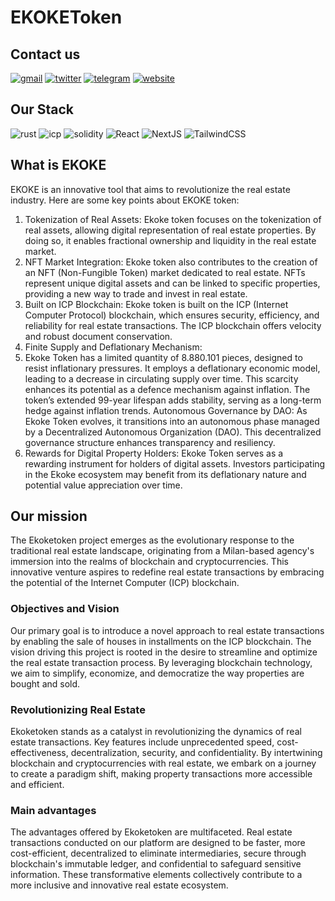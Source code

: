 # EKOKEToken

## Contact us

[![gmail](https://img.shields.io/badge/Gmail-D14836?style=for-the-badge&logo=gmail&logoColor=white)](mailto:ekokefly@gmail.com)
[![twitter](https://img.shields.io/badge/X.com-000000?style=for-the-badge&logo=x&logoColor=white)](https://twitter.com/ekokedao)
[![telegram](https://img.shields.io/badge/Telegram-2CA5E0?style=for-the-badge&logo=telegram&logoColor=white)](https://t.me/ekokeTOKENgroup)
[![website](https://img.shields.io/badge/website-000000?style=for-the-badge&logo=About.me&logoColor=white)](https://ekokedao.com)

## Our Stack

![rust](https://img.shields.io/badge/Rust-000000?style=for-the-badge&logo=rust&logoColor=white)
![icp](https://img.shields.io/badge/Internet%20Computer-ed4ea5?style=for-the-badge&logo=InternetComputer&logoColor=white)
![solidity](https://img.shields.io/badge/Solidity-%23363636.svg?style=for-the-badge&logo=solidity&logoColor=white)
![React](https://img.shields.io/badge/react-%2320232a.svg?style=for-the-badge&logo=react&logoColor=%2361DAFB)
![NextJS](https://img.shields.io/badge/next%20js-000000?style=for-the-badge&logo=nextdotjs&logoColor=white)
![TailwindCSS](https://img.shields.io/badge/tailwindcss-%2338B2AC.svg?style=for-the-badge&logo=tailwind-css&logoColor=white)

## What is EKOKE

EKOKE is an innovative tool that aims to revolutionize the real estate industry. Here are some key points about EKOKE token:

1. Tokenization of Real Assets: Ekoke token focuses on the tokenization of real assets, allowing digital representation of real estate properties. By doing so, it enables fractional ownership and liquidity in the real estate market.
2. NFT Market Integration: Ekoke token also contributes to the creation of an NFT (Non-Fungible Token) market dedicated to real estate. NFTs represent unique digital assets and can be linked to specific properties, providing a new way to trade and invest in real estate.
3. Built on ICP Blockchain: Ekoke token is built on the ICP (Internet Computer Protocol) blockchain, which ensures security, efficiency, and reliability for real estate transactions. The ICP blockchain offers velocity and robust document conservation.
4. Finite Supply and Deflationary Mechanism:
5. Ekoke Token has a limited quantity of 8.880.101 pieces, designed to resist inflationary pressures.
It employs a deflationary economic model, leading to a decrease in circulating supply over time. This scarcity enhances its potential as a defence mechanism against inflation.
The token’s extended 99-year lifespan adds stability, serving as a long-term hedge against inflation trends.
Autonomous Governance by DAO: As Ekoke Token evolves, it transitions into an autonomous phase managed by a Decentralized Autonomous Organization (DAO). This decentralized governance structure enhances transparency and resiliency.
6. Rewards for Digital Property Holders: Ekoke Token serves as a rewarding instrument for holders of digital assets. Investors participating in the Ekoke ecosystem may benefit from its deflationary nature and potential value appreciation over time.

## Our mission

The Ekoketoken project emerges as the evolutionary response to the traditional real estate landscape, originating from a Milan-based agency's immersion into the realms of blockchain and cryptocurrencies. This innovative venture aspires to redefine real estate transactions by embracing the potential of the Internet Computer (ICP) blockchain.

### Objectives and Vision

Our primary goal is to introduce a novel approach to real estate transactions by enabling the sale of houses in installments on the ICP blockchain. The vision driving this project is rooted in the desire to streamline and optimize the real estate transaction process. By leveraging blockchain technology, we aim to simplify, economize, and democratize the way properties are bought and sold.

### Revolutionizing Real Estate

Ekoketoken stands as a catalyst in revolutionizing the dynamics of real estate transactions. Key features include unprecedented speed, cost-effectiveness, decentralization, security, and confidentiality. By intertwining blockchain and cryptocurrencies with real estate, we embark on a journey to create a paradigm shift, making property transactions more accessible and efficient.

### Main advantages

The advantages offered by Ekoketoken are multifaceted. Real estate transactions conducted on our platform are designed to be faster, more cost-efficient, decentralized to eliminate intermediaries, secure through blockchain's immutable ledger, and confidential to safeguard sensitive information. These transformative elements collectively contribute to a more inclusive and innovative real estate ecosystem.
